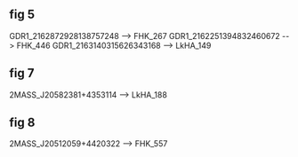 ## fig 5
GDR1_2162872928138757248 --> FHK_267
GDR1_2162251394832460672 --> FHK_446
GDR1_2163140315626343168 --> LkHA_149

## fig 7
2MASS_J20582381+4353114 --> LkHA_188

## fig 8
2MASS_J20512059+4420322 --> FHK_557